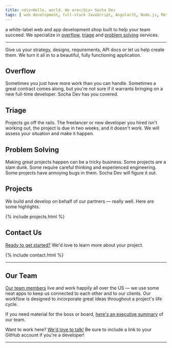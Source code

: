 ```yaml
---
title: <div>Hello, world. We are</div> Socha Dev
tags: [ web development, full-stack JavaScript, AngularJS, Node.js, Meteor, PHP, Phalcon, Drupal, front ]
---
```


<div class="stripe second">
  <div class="container">
    <div class="alpha">
      <p>a
        <span class="gray tooltip" data-tip="White-label means that you can take
        credit for the work you hire us to do; we like staying behind the scenes.">white-label</span>
        web and app development shop built to help your team succeed. We specialize in
        <a href="#overflow" class="blue capitalize">overflow</a>,
        <a href="#triage" class="red capitalize">triage</a> and
        <a href="#problem-solving" class="green capitalize">problem solving</a> services.
      </p>
      <hr>
      <p>Give us your strategy, designs, requirements, API docs or let us help create them.
      We turn it all in to a beautiful, fully functioning application.</p>
    </div>
  </div>
</div>
<div class="stripe blue">
  <div class="container">
    <div class="alpha"><i class="fa fa-tint fa-9x fa-hide-mobile"></i></div>
    <div class="beta">
      <h2 id="overflow">Overflow</h2>
      <p>Sometimes you just have more work than you can handle. Sometimes a great contract comes along, but you're not sure if it warrants bringing on a new full-time developer. Socha Dev has you covered.</p>
    </div>
  </div>
</div>
<div class="stripe red">
  <div class="container">
    <div class="alpha">
      <h2 id="triage">Triage</h2>
      <p>Projects go off the rails. The freelancer or new developer you hired isn't working out, the project is due in two weeks, and it doesn't work. We will assess your situation and make it happen.</p>
    </div>
    <div class="beta"><i class="fa fa-ambulance fa-flip-horizontal fa-rotate-90 fa-7x fa-hide-mobile"></i></div>
  </div>
</div>
<div class="stripe green">
  <div class="container">
    <div class="alpha"><i class="fa fa-cogs fa-8x fa-hide-mobile"></i></div>
    <div class="beta">
      <h2 id="problem-solving">Problem Solving</h2>
      <p>Making great projects happen can be a tricky business. Some projects are a slam dunk. Some require careful thinking and experienced engineering. Some projects have annoying bugs in them. Socha Dev will figure it out.</p>
    </div>
  </div>
</div>
<div class="stripe gray">
  <div class="container">
    <div class="columns-12">
      <h2 id="projects">Projects</h2>
      <p>We build and develop on behalf of our partners &mdash; really well. Here are some highlights.</p>
      {% include projects.html %}
    </div>
  </div>
</div>
<div class="stripe last">
  <div class="container">
    <div class="columns-12">
      <h2 id="contact">Contact Us</h2>
      <p><a href="{{ page.url }}" class="blue form-toggler">Ready to get started?</a> We'd love to learn more about your project.</p>
    </div>
    <div class="columns-8">{% include contact.html %}
    </div>
  </div>
</div>
<div class="stripe team">
  <div class="container">
    <hr>
    <div class="alpha"><span class="sprite a-team"></span></div>
    <div class="beta">
      <h2 id="about">Our Team</h2>
      <p><a href="/team" class="purple">Our team members</a> live and work happily all over the US &mdash; we use some neat apps to keep us connected to each other and to our clients. <!--<a href="/workflow" class="green">Our workflow</a>--> Our workflow is designed to incorporate great ideas throughout a project's life cycle.</p>
    </div>
  </div>
  <div class="container">
    <div class="columns-12">
      <p>If you need material for the boss or board, <a href="/executive-summary" target="_blank" class="red">here's an executive summary</a> of our team.</p>
      <p>Want to work here? <a href="#contact" class="blue form-toggler">We'd love to talk!</a> Be sure to include a link to your GitHub account if you're a developer!</p>
    </div>
    <hr>
  </div>
</div>